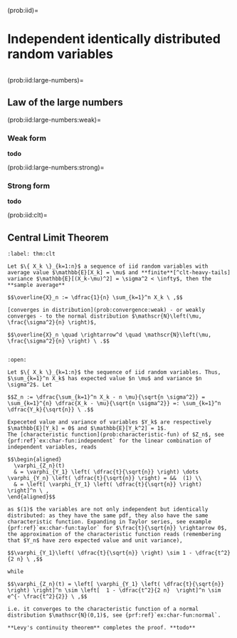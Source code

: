 (prob:iid)=
# Independent identically distributed random variables

```{prf:definition} Independent identically distributed (iid) random variables

```

(prob:iid:large-numbers)=
## Law of the large numbers

(prob:iid:large-numbers:weak)=
### Weak form

**todo**

(prob:iid:large-numbers:strong)=
### Strong form

**todo**

(prob:iid:clt)=
## Central Limit Theorem

```{prf:theorem} CLT
:label: thm:clt

Let $\{ X_k \}_{k=1:n}$ a sequence of iid random variables with average value $\mathbb{E}[X_k] = \mu$ and **finite**[^clt-heavy-tails] variance $\mathbb{E}[(X_k-\mu)^2] = \sigma^2 < \infty$, then the **sample average**

$$\overline{X}_n := \dfrac{1}{n} \sum_{k=1}^n X_k \ ,$$

[converges in distribution](prob:convergence:weak) - or weakly converges - to the normal distribution $\mathscr{N}\left(\mu, \frac{\sigma^2}{n} \right)$,

$$\overline{X}_n \quad \rightarrow^d \quad \mathscr{N}\left(\mu, \frac{\sigma^2}{n} \right) \ .$$


```

[^clt-heavy-tails]: Does the CLT hold for [**heavy-tailed** distributions](prob:heavy-tailed)?

```{dropdown} Proof of CLT
:open:

Let $\{ X_k \}_{k=1:n}$ the sequence of iid random variables. Thus, $\sum_{k=1}^n X_k$ has expected value $n \mu$ and variance $n \sigma^2$. Let

$$Z_n := \dfrac{\sum_{k=1}^n X_k - n \mu}{\sqrt{n \sigma^2}} = \sum_{k=1}^{n} \dfrac{X_k - \mu}{\sqrt{n \sigma^2}} =: \sum_{k=1}^n \dfrac{Y_k}{\sqrt{n}} \ .$$

Expeceted value and variance of variables $Y_k$ are respectively $\mathbb{E}[Y_k] = 0$ and $\mathbb{E}[Y_k^2] = 1$.
The [characteristic function](prob:characteristic-fun) of $Z_n$, see {prf:ref}`ex:char-fun:independent` for the linear combination of independent variables, reads

$$\begin{aligned}
  \varphi_{Z_n}(t) 
  & = \varphi_{Y_1} \left( \dfrac{t}{\sqrt{n}} \right) \dots \varphi_{Y_n} \left( \dfrac{t}{\sqrt{n}} \right) = &&  (1) \\
  & = \left[ \varphi_{Y_1} \left( \dfrac{t}{\sqrt{n}} \right) \right]^n \ ,
\end{aligned}$$

as $(1)$ the variables are not only independent but identically distributed: as they have the same pdf, they also have the same characteristic function. Expanding in Taylor series, see example {prf:ref}`ex:char-fun:taylor` for $\frac{t}{\sqrt{n}} \rightarrow 0$, the approximation of the characteristic function reads (remembering that $Y_n$ have zero expected value and unit variance),

$$\varphi_{Y_1}\left( \dfrac{t}{\sqrt{n}} \right) \sim 1 - \dfrac{t^2}{2 n} \ ,$$

while

$$\varphi_{Z_n}(t) = \left[ \varphi_{Y_1} \left( \dfrac{t}{\sqrt{n}} \right) \right]^n \sim \left[  1 - \dfrac{t^2}{2 n}  \right]^n \sim e^{- \frac{t^2}{2}} \ ,$$

i.e. it converges to the characteristic function of a normal distribution $\mathscr{N}(0,1)$, see {prf:ref}`ex:char-fun:normal`.

**Levy's continuity theorem** completes the proof. **todo**


```


